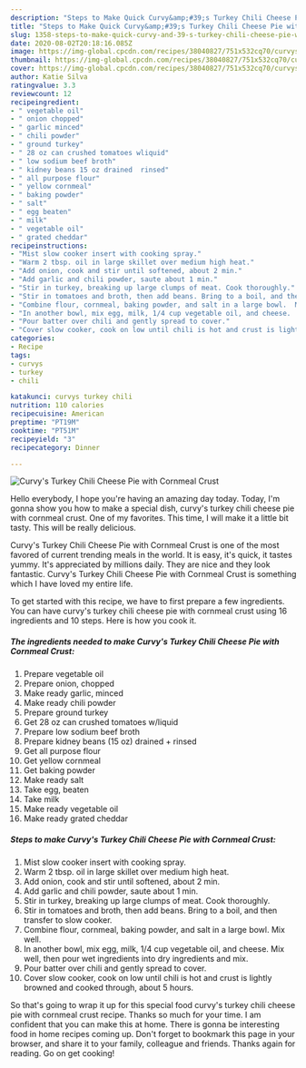 ```yaml
---
description: "Steps to Make Quick Curvy&amp;#39;s Turkey Chili Cheese Pie with Cornmeal Crust"
title: "Steps to Make Quick Curvy&amp;#39;s Turkey Chili Cheese Pie with Cornmeal Crust"
slug: 1358-steps-to-make-quick-curvy-and-39-s-turkey-chili-cheese-pie-with-cornmeal-crust
date: 2020-08-02T20:18:16.085Z
image: https://img-global.cpcdn.com/recipes/38040827/751x532cq70/curvys-turkey-chili-cheese-pie-with-cornmeal-crust-recipe-main-photo.jpg
thumbnail: https://img-global.cpcdn.com/recipes/38040827/751x532cq70/curvys-turkey-chili-cheese-pie-with-cornmeal-crust-recipe-main-photo.jpg
cover: https://img-global.cpcdn.com/recipes/38040827/751x532cq70/curvys-turkey-chili-cheese-pie-with-cornmeal-crust-recipe-main-photo.jpg
author: Katie Silva
ratingvalue: 3.3
reviewcount: 12
recipeingredient:
- " vegetable oil"
- " onion chopped"
- " garlic minced"
- " chili powder"
- " ground turkey"
- " 28 oz can crushed tomatoes wliquid"
- " low sodium beef broth"
- " kidney beans 15 oz drained  rinsed"
- " all purpose flour"
- " yellow cornmeal"
- " baking powder"
- " salt"
- " egg beaten"
- " milk"
- " vegetable oil"
- " grated cheddar"
recipeinstructions:
- "Mist slow cooker insert with cooking spray."
- "Warm 2 tbsp. oil in large skillet over medium high heat."
- "Add onion, cook and stir until softened, about 2 min."
- "Add garlic and chili powder, saute about 1 min."
- "Stir in turkey, breaking up large clumps of meat. Cook thoroughly."
- "Stir in tomatoes and broth, then add beans. Bring to a boil, and then transfer to slow cooker."
- "Combine flour, cornmeal, baking powder, and salt in a large bowl.  Mix well."
- "In another bowl, mix egg, milk, 1/4 cup vegetable oil, and cheese.  Mix well, then pour wet ingredients into dry ingredients and mix."
- "Pour batter over chili and gently spread to cover."
- "Cover slow cooker, cook on low until chili is hot and crust is lightly browned and cooked through, about 5 hours."
categories:
- Recipe
tags:
- curvys
- turkey
- chili

katakunci: curvys turkey chili 
nutrition: 110 calories
recipecuisine: American
preptime: "PT19M"
cooktime: "PT51M"
recipeyield: "3"
recipecategory: Dinner

---
```



![Curvy&#39;s Turkey Chili Cheese Pie with Cornmeal Crust](https://img-global.cpcdn.com/recipes/38040827/751x532cq70/curvys-turkey-chili-cheese-pie-with-cornmeal-crust-recipe-main-photo.jpg)

Hello everybody, I hope you're having an amazing day today. Today, I'm gonna show you how to make a special dish, curvy&#39;s turkey chili cheese pie with cornmeal crust. One of my favorites. This time, I will make it a little bit tasty. This will be really delicious.

Curvy&#39;s Turkey Chili Cheese Pie with Cornmeal Crust is one of the most favored of current trending meals in the world. It is easy, it's quick, it tastes yummy. It's appreciated by millions daily. They are nice and they look fantastic. Curvy&#39;s Turkey Chili Cheese Pie with Cornmeal Crust is something which I have loved my entire life.




To get started with this recipe, we have to first prepare a few ingredients. You can have curvy&#39;s turkey chili cheese pie with cornmeal crust using 16 ingredients and 10 steps. Here is how you cook it.

<!--inarticleads1-->

##### The ingredients needed to make Curvy&#39;s Turkey Chili Cheese Pie with Cornmeal Crust:

1. Prepare  vegetable oil
1. Prepare  onion, chopped
1. Make ready  garlic, minced
1. Make ready  chili powder
1. Prepare  ground turkey
1. Get  28 oz can crushed tomatoes w/liquid
1. Prepare  low sodium beef broth
1. Prepare  kidney beans (15 oz) drained + rinsed
1. Get  all purpose flour
1. Get  yellow cornmeal
1. Get  baking powder
1. Make ready  salt
1. Take  egg, beaten
1. Take  milk
1. Make ready  vegetable oil
1. Make ready  grated cheddar




<!--inarticleads2-->

##### Steps to make Curvy&#39;s Turkey Chili Cheese Pie with Cornmeal Crust:

1. Mist slow cooker insert with cooking spray.
1. Warm 2 tbsp. oil in large skillet over medium high heat.
1. Add onion, cook and stir until softened, about 2 min.
1. Add garlic and chili powder, saute about 1 min.
1. Stir in turkey, breaking up large clumps of meat. Cook thoroughly.
1. Stir in tomatoes and broth, then add beans. Bring to a boil, and then transfer to slow cooker.
1. Combine flour, cornmeal, baking powder, and salt in a large bowl.  Mix well.
1. In another bowl, mix egg, milk, 1/4 cup vegetable oil, and cheese.  Mix well, then pour wet ingredients into dry ingredients and mix.
1. Pour batter over chili and gently spread to cover.
1. Cover slow cooker, cook on low until chili is hot and crust is lightly browned and cooked through, about 5 hours.




So that's going to wrap it up for this special food curvy&#39;s turkey chili cheese pie with cornmeal crust recipe. Thanks so much for your time. I am confident that you can make this at home. There is gonna be interesting food in home recipes coming up. Don't forget to bookmark this page in your browser, and share it to your family, colleague and friends. Thanks again for reading. Go on get cooking!
